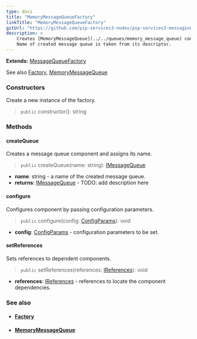 ```yaml
---
type: docs
title: "MemoryMessageQueueFactory"
linkTitle: "MemoryMessageQueueFactory"
gitUrl: "https://github.com/pip-services3-nodex/pip-services3-messaging-nodex"
description: >
    Creates [MemoryMessageQueue](../../queues/memory_message_queue) components by their descriptors.
    Name of created message queue is taken from its descriptor. 
---
```


**Extends:** [MessageQueueFactory](../message_queue_factory)

See also [Factory](../../../components/build/factory), [MemoryMessageQueue](../../queues/memory_message_queue)

### Constructors
Create a new instance of the factory.

> `public` constructor(): string

### Methods

#### createQueue
Creates a message queue component and assigns its name.

> `public` createQueue(name: string): [IMessageQueue](../../queues/imessage_queue)

- **name**: string - a name of the created message queue.
- **returns**: [IMessageQueue](../../queues/imessage_queue) - TODO: add description here

#### configure
Configures component by passing configuration parameters.

> `public` configure(config: [ConfigParams](../../../commons/config/config_params)): void

- **config**: [ConfigParams](../../../commons/config/config_params) - configuration parameters to be set.

#### setReferences
Sets references to dependent components.

> `public` setReferences(references: [IReferences](../../../commons/refer/ireferences)): void

- **references**: [IReferences](../../../commons/refer/ireferences) - references to locate the component dependencies.



### See also
- #### [Factory](../../../components/build/factory)
- #### [MemoryMessageQueue](../../queues/memory_message_queue)
